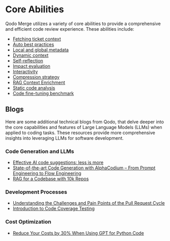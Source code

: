# Core Abilities
Qodo Merge utilizes a variety of core abilities to provide a comprehensive and efficient code review experience. These abilities include:

- [Fetching ticket context](https://qodo-merge-docs.qodo.ai/core-abilities/fetching_ticket_context/)
- [Auto best practices](https://qodo-merge-docs.qodo.ai/core-abilities/auto_best_practices/)
- [Local and global metadata](https://qodo-merge-docs.qodo.ai/core-abilities/metadata/)
- [Dynamic context](https://qodo-merge-docs.qodo.ai/core-abilities/dynamic_context/)
- [Self-reflection](https://qodo-merge-docs.qodo.ai/core-abilities/self_reflection/)
- [Impact evaluation](https://qodo-merge-docs.qodo.ai/core-abilities/impact_evaluation/)
- [Interactivity](https://qodo-merge-docs.qodo.ai/core-abilities/interactivity/)
- [Compression strategy](https://qodo-merge-docs.qodo.ai/core-abilities/compression_strategy/)
- [RAG Context Enrichment](https://qodo-merge-docs.qodo.ai/core-abilities/rag_context_enrichment/)
- [Static code analysis](https://qodo-merge-docs.qodo.ai/core-abilities/static_code_analysis/)
- [Code fine-tuning benchmark](https://qodo-merge-docs.qodo.ai/finetuning_benchmark/)

## Blogs

Here are some additional technical blogs from Qodo, that delve deeper into the core capabilities and features of Large Language Models (LLMs) when applied to coding tasks.
These resources provide more comprehensive insights into leveraging LLMs for software development.

### Code Generation and LLMs
- [Effective AI code suggestions: less is more](https://www.qodo.ai/blog/effective-code-suggestions-llms-less-is-more/)
- [State-of-the-art Code Generation with AlphaCodium – From Prompt Engineering to Flow Engineering](https://www.qodo.ai/blog/qodoflow-state-of-the-art-code-generation-for-code-contests/)
- [RAG for a Codebase with 10k Repos](https://www.qodo.ai/blog/rag-for-large-scale-code-repos/)

### Development Processes
- [Understanding the Challenges and Pain Points of the Pull Request Cycle](https://www.qodo.ai/blog/understanding-the-challenges-and-pain-points-of-the-pull-request-cycle/)
- [Introduction to Code Coverage Testing](https://www.qodo.ai/blog/introduction-to-code-coverage-testing/)

### Cost Optimization
- [Reduce Your Costs by 30% When Using GPT for Python Code](https://www.qodo.ai/blog/reduce-your-costs-by-30-when-using-gpt-3-for-python-code/)
